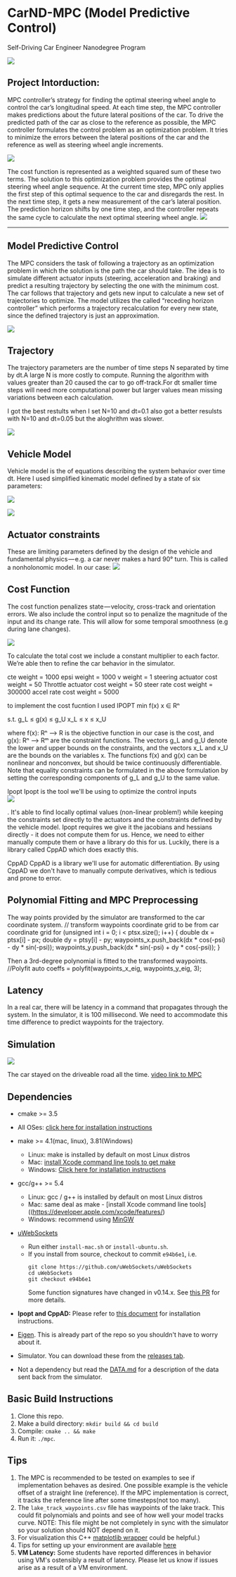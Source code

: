# CarND-MPC (Model Predictive Control)
Self-Driving Car Engineer Nanodegree Program

![](https://github.com/emilkaram/SDC-ND-MPC-Udacity-Term2-Project5/blob/master/img/5.png)

## Project Intorduction:
MPC controller’s strategy for finding the optimal steering wheel angle to control the car’s longitudinal speed. At each time step, the MPC controller makes predictions about the future lateral positions of the car. To drive the predicted path of the car as close to the reference as possible, the MPC controller formulates the control problem as an optimization problem. It tries to minimize the errors between the lateral positions of the car and the reference as well as steering wheel angle increments. 

![](https://github.com/emilkaram/SDC-ND-MPC-Udacity-Term2-Project5/blob/master/img/6.png)

The cost function is represented as a weighted squared sum of these two terms. The solution to this optimization problem provides the optimal steering wheel angle sequence. At the current time step, MPC only applies the first step of this optimal sequence to the car and disregards the rest. In the next time step, it gets a new measurement of the car’s lateral position. The prediction horizon shifts by one time step, and the controller repeats the same cycle to calculate the next optimal steering wheel angle. 
![](https://github.com/emilkaram/SDC-ND-MPC-Udacity-Term2-Project5/blob/master/img/3.png)

---


## Model Predictive Control
The MPC considers the task of following a trajectory as an optimization problem in which the solution is the path the car should take. The idea is to simulate different actuator inputs (steering, acceleration and braking) and predict a resulting trajectory by selecting the one with the minimum cost. 
The car follows that trajectory and gets new input to calculate a new set of trajectories to optimize. The model utilizes the called “receding horizon controller” which performs a trajectory recalculation for every new state, since the defined trajectory is just an approximation.

![](https://github.com/emilkaram/SDC-ND-MPC-Udacity-Term2-Project5/blob/master/img/1.png)



## Trajectory
The trajectory parameters are the number of time steps N separated by time by dt.A large N is more costly to compute. Running the algorithm with values greater than 20 caused the car to go off-track.For dt smaller time steps will need more computational power but larger values mean missing variations between each calculation. 

I got the best restults when I set N=10 and dt=0.1 also got a better resulsts with N=10 and dt=0.05 but the aloghrithm was slower.

![](https://github.com/emilkaram/SDC-ND-MPC-Udacity-Term2-Project5/blob/master/img/10.png)

## Vehicle Model
Vehicle model is the of equations describing the system behavior over time dt. Here I used simplified kinematic model defined by a state of six parameters:

![](https://github.com/emilkaram/SDC-ND-MPC-Udacity-Term2-Project5/blob/master/img/11.png)

![](https://github.com/emilkaram/SDC-ND-MPC-Udacity-Term2-Project5/blob/master/img/12.png)


## Actuator constraints
These are limiting parameters defined by the design of the vehicle and fundamental physics — e.g. a car never makes a hard 90° turn. This is called a nonholonomic model. In our case:
![](https://github.com/emilkaram/SDC-ND-MPC-Udacity-Term2-Project5/blob/master/img/13.PNG)

## Cost Function
The cost function penalizes state — velocity, cross-track and orientation errors. We also include the control input so to penalize the magnitude of the input and its change rate. This will allow for some temporal smoothness (e.g during lane changes).

![](https://github.com/emilkaram/SDC-ND-MPC-Udacity-Term2-Project5/blob/master/img/8.png)

To calculate the total cost we include a constant multiplier to each factor. We’re able then to refine the car behavior in the simulator.

cte weight = 1000
epsi weight = 1000
v weight = 1
steering actuator cost weight = 50
Throttle actuator cost weight = 50
steer rate cost weight = 300000
accel rate cost weight = 5000

to implement the cost fucntion I used IPOPT 
   min     f(x)
 x ∈ Rⁿ

s.t.       g_L ≤ g(x) ≤ g_U
           x_L ≤  x   ≤ x_U

where f(x): Rⁿ --> R is the objective function in our case is the cost, and g(x): Rⁿ --> Rᵐ are the constraint functions. The vectors g_L and g_U denote the lower and upper bounds on the constraints, and the vectors x_L and x_U are the bounds on the variables x. The functions f(x) and g(x) can be nonlinear and nonconvex, but should be twice continuously differentiable. Note that equality constraints can be formulated in the above formulation by setting the corresponding components of g_L and g_U to the same value.

Ipopt
Ipopt is the tool we'll be using to optimize the control inputs  
![](https://github.com/emilkaram/SDC-ND-MPC-Udacity-Term2-Project5/blob/master/img/14.PNG)

. It's able to find locally optimal values (non-linear problem!) while keeping the constraints set directly to the actuators and the constraints defined by the vehicle model. Ipopt requires we give it the jacobians and hessians directly - it does not compute them for us. Hence, we need to either manually compute them or have a library do this for us. Luckily, there is a library called CppAD which does exactly this.

CppAD
CppAD is a library we'll use for automatic differentiation. By using CppAD we don't have to manually compute derivatives, which is tedious and prone to error.

## Polynomial Fitting and MPC Preprocessing
The way points provided by the simulator are transformed to the car coordinate system.
// transform waypoints coordinate grid to be from car coordinate grid
          for (unsigned int i = 0; i < ptsx.size(); i++) {
            double dx = ptsx[i] - px;
            double dy = ptsy[i] - py;
            waypoints_x.push_back(dx * cos(-psi) - dy * sin(-psi));
            waypoints_y.push_back(dx * sin(-psi) + dy * cos(-psi));
          }

Then a 3rd-degree polynomial is fitted to the transformed waypoints.
 //Polyfit
 auto coeffs = polyfit(waypoints_x_eig, waypoints_y_eig, 3);
 
  
 

## Latency
In a real car, there will be latency in a command that propagates through the system. In the simulator, it is 100 millisecond. We need to accommodate this time difference to predict waypoints for the trajectory.



## Simulation
![](https://github.com/emilkaram/SDC-ND-MPC-Udacity-Term2-Project5/blob/master/img/2.png)

The car stayed on the driveable road all the time.
[video link to MPC](https://github.com/emilkaram/SDC-ND-MPC-Udacity-Term2-Project5/tree/master/video/vid2.mp4)



## Dependencies

* cmake >= 3.5
 * All OSes: [click here for installation instructions](https://cmake.org/install/)
* make >= 4.1(mac, linux), 3.81(Windows)
  * Linux: make is installed by default on most Linux distros
  * Mac: [install Xcode command line tools to get make](https://developer.apple.com/xcode/features/)
  * Windows: [Click here for installation instructions](http://gnuwin32.sourceforge.net/packages/make.htm)
* gcc/g++ >= 5.4
  * Linux: gcc / g++ is installed by default on most Linux distros
  * Mac: same deal as make - [install Xcode command line tools]((https://developer.apple.com/xcode/features/)
  * Windows: recommend using [MinGW](http://www.mingw.org/)
* [uWebSockets](https://github.com/uWebSockets/uWebSockets)
  * Run either `install-mac.sh` or `install-ubuntu.sh`.
  * If you install from source, checkout to commit `e94b6e1`, i.e.
    ```
    git clone https://github.com/uWebSockets/uWebSockets
    cd uWebSockets
    git checkout e94b6e1
    ```
    Some function signatures have changed in v0.14.x. See [this PR](https://github.com/udacity/CarND-MPC-Project/pull/3) for more details.

* **Ipopt and CppAD:** Please refer to [this document](https://github.com/udacity/CarND-MPC-Project/blob/master/install_Ipopt_CppAD.md) for installation instructions.
* [Eigen](http://eigen.tuxfamily.org/index.php?title=Main_Page). This is already part of the repo so you shouldn't have to worry about it.
* Simulator. You can download these from the [releases tab](https://github.com/udacity/self-driving-car-sim/releases).
* Not a dependency but read the [DATA.md](./DATA.md) for a description of the data sent back from the simulator.


## Basic Build Instructions

1. Clone this repo.
2. Make a build directory: `mkdir build && cd build`
3. Compile: `cmake .. && make`
4. Run it: `./mpc`.

## Tips

1. The MPC is recommended to be tested on examples to see if implementation behaves as desired. One possible example
is the vehicle offset of a straight line (reference). If the MPC implementation is correct, it tracks the reference line after some timesteps(not too many).
2. The `lake_track_waypoints.csv` file has waypoints of the lake track. This could fit polynomials and points and see of how well your model tracks curve. NOTE: This file might be not completely in sync with the simulator so your solution should NOT depend on it.
3. For visualization this C++ [matplotlib wrapper](https://github.com/lava/matplotlib-cpp) could be helpful.)
4.  Tips for setting up your environment are available [here](https://classroom.udacity.com/nanodegrees/nd013/parts/40f38239-66b6-46ec-ae68-03afd8a601c8/modules/0949fca6-b379-42af-a919-ee50aa304e6a/lessons/f758c44c-5e40-4e01-93b5-1a82aa4e044f/concepts/23d376c7-0195-4276-bdf0-e02f1f3c665d)
5. **VM Latency:** Some students have reported differences in behavior using VM's ostensibly a result of latency.  Please let us know if issues arise as a result of a VM environment.

















